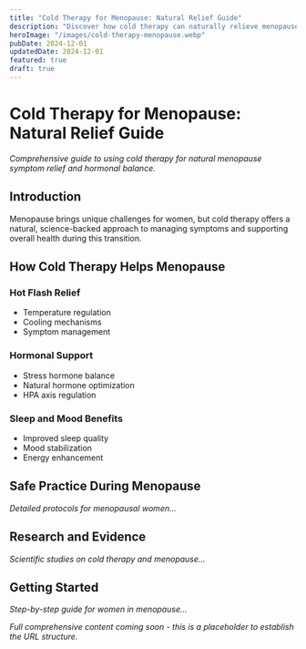 ```yaml
---
title: "Cold Therapy for Menopause: Natural Relief Guide"
description: "Discover how cold therapy can naturally relieve menopause symptoms including hot flashes, mood swings, and sleep issues. Expert guide for women 45+."
heroImage: "/images/cold-therapy-menopause.webp"
pubDate: 2024-12-01
updatedDate: 2024-12-01
featured: true
draft: true
---
```


# Cold Therapy for Menopause: Natural Relief Guide

*Comprehensive guide to using cold therapy for natural menopause symptom relief and hormonal balance.*

## Introduction

Menopause brings unique challenges for women, but cold therapy offers a natural, science-backed approach to managing symptoms and supporting overall health during this transition.

## How Cold Therapy Helps Menopause

### Hot Flash Relief
- Temperature regulation
- Cooling mechanisms
- Symptom management

### Hormonal Support
- Stress hormone balance
- Natural hormone optimization
- HPA axis regulation

### Sleep and Mood Benefits
- Improved sleep quality
- Mood stabilization
- Energy enhancement

## Safe Practice During Menopause

*Detailed protocols for menopausal women...*

## Research and Evidence

*Scientific studies on cold therapy and menopause...*

## Getting Started

*Step-by-step guide for women in menopause...*

*Full comprehensive content coming soon - this is a placeholder to establish the URL structure.*